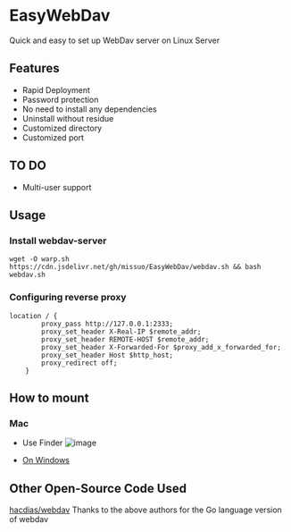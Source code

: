 # EasyWebDav
Quick and easy to set up WebDav server on Linux Server

## Features
- Rapid Deployment
- Password protection
- No need to install any dependencies
- Uninstall without residue
- Customized directory
- Customized port

## TO DO
- Multi-user support

## Usage
### Install webdav-server
~~~shell
wget -O warp.sh https://cdn.jsdelivr.net/gh/missuo/EasyWebDav/webdav.sh && bash webdav.sh
~~~

### Configuring reverse proxy
~~~nginx
location / {
        proxy_pass http://127.0.0.1:2333;
        proxy_set_header X-Real-IP $remote_addr;
        proxy_set_header REMOTE-HOST $remote_addr;
        proxy_set_header X-Forwarded-For $proxy_add_x_forwarded_for;
        proxy_set_header Host $http_host;
        proxy_redirect off;
    }
~~~

## How to mount
### Mac
- Use Finder
![image](https://user-images.githubusercontent.com/55200481/142374705-cd29edec-9b01-4081-92e1-e9085697cbbd.png)

- [On Windows](https://blog.frankutils.xyz/archives/17/)


## Other Open-Source Code Used
[hacdias/webdav](https://github.com/hacdias/webdav)
Thanks to the above authors for the Go language version of webdav



